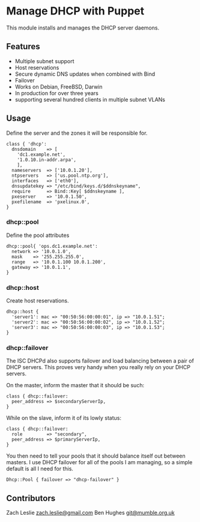 # Manage DHCP with Puppet 

This module installs and manages the DHCP server daemons.

## Features

* Multiple subnet support
* Host reservations
* Secure dynamic DNS updates when combined with Bind
* Failover
* Works on Debian, FreeBSD, Darwin
* In production for over three years
* supporting several hundred clients in multiple subnet VLANs

## Usage

Define the server and the zones it will be responsible for.

```Puppet
class { 'dhcp':
  dnsdomain    => [
    'dc1.example.net',
    '1.0.10.in-addr.arpa',
    ],
  nameservers  => ['10.0.1.20'],
  ntpservers   => ['us.pool.ntp.org'],
  interfaces   => ['eth0'],
  dnsupdatekey => "/etc/bind/keys.d/$ddnskeyname",
  require      => Bind::Key[ $ddnskeyname ],
  pxeserver    => '10.0.1.50',
  pxefilename  => 'pxelinux.0',
}
```

### dhcp::pool

Define the pool attributes

```Puppet
dhcp::pool{ 'ops.dc1.example.net':
  network => '10.0.1.0',
  mask    => '255.255.255.0',
  range   => '10.0.1.100 10.0.1.200',
  gateway => '10.0.1.1',
}
```

### dhcp::host
Create host reservations.

```Puppet
dhcp::host {
  'server1': mac => "00:50:56:00:00:01", ip => "10.0.1.51";
  'server2': mac => "00:50:56:00:00:02", ip => "10.0.1.52";
  'server3': mac => "00:50:56:00:00:03", ip => "10.0.1.53";
}
```

### dhcp::failover

The ISC DHCPd also supports failover and load balancing between a pair of DHCP
servers.  This proves very handy when you really rely on your DHCP servers.

On the master, inform the master that it should be such:

```Puppet
class { dhcp::failover:
  peer_address => $secondaryServerIp,
}
```

While on the slave, inform it of its lowly status:

```Puppet
class { dhcp::failover:
  role         => "secondary",
  peer_address => $primaryServerIp,
}
```

You then need to tell your pools that it should balance itself out between
masters.  I use DHCP failover for all of the pools I am managing, so a simple
default is all I need for this.

```Puppet
Dhcp::Pool { failover => "dhcp-failover" }
```

## Contributors

Zach Leslie <zach.leslie@gmail.com>
Ben Hughes <git@mumble.org.uk>

